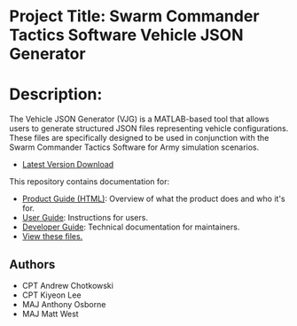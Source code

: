 # Project Title: Swarm Commander Tactics Software Vehicle JSON Generator
# Description: 
The Vehicle JSON Generator (VJG) is a MATLAB-based tool that allows users to generate structured JSON files representing vehicle configurations. These files are specifically designed to be used in conjunction with the Swarm Commander Tactics Software for Army simulation scenarios.
- [Latest Version Download](https://github.com/navalpostgraduateschool/swarm-cdr-json/blob/ca17254921af6684c51e9d75bfe27406c73bc942/VJG_03JUN25_A.mlapp)

This repository contains documentation for:
- [Product Guide (HTML)](https://navalpostgraduateschool.github.io/swarm-cdr-json/): Overview of what the product does and who it's for.
- [User Guide](docs/UserGuide.md): Instructions for users.
- [Developer Guide](): Technical documentation for maintainers.
- [View these files.](docs)
  
## Authors
- CPT Andrew Chotkowski
- CPT Kiyeon Lee
- MAJ Anthony Osborne
- MAJ Matt West
